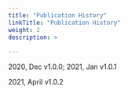 ```yaml
---
title: "Publication History"
linkTitle: "Publication History"
weight: 2
description: >
 
---
```



2020\, Dec v1\.0\.0; 2021\, Jan v1\.0\.1

2021\, April v1\.0\.2